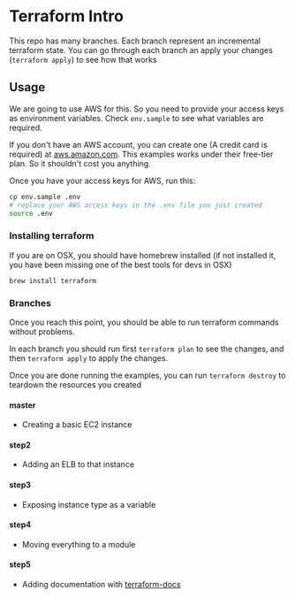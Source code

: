 # Terraform Intro

This repo has many branches. Each branch represent an incremental
terraform state. You can go through each branch an apply your changes
(`terraform apply`) to see how that works

## Usage

We are going to use AWS for this. So you need to provide your access
keys as environment variables. Check `env.sample` to see what variables
are required.

If you don't have an AWS account, you can create one (A credit card is
required) at [aws.amazon.com](https://aws.amazon.com). This examples works
under their free-tier plan. So it shouldn't cost you anything.

Once you have your access keys for AWS, run this:

```bash
cp env.sample .env
# replace your AWS access keys in the .env file you just created
source .env
```

### Installing terraform

If you are on OSX, you should have homebrew installed (if not installed
it, you have been missing one of the best tools for devs in OSX)

`brew install terraform`

### Branches

Once you reach this point, you should be able to run terraform commands
without problems.

In each branch you should run first `terraform plan` to see the changes,
and then `terraform apply` to apply the changes.

Once you are done running the examples, you can run `terraform destroy`
to teardown the resources you created

#### master
* Creating a basic EC2 instance

#### step2
* Adding an ELB to that instance

#### step3
* Exposing instance type as a variable

#### step4
* Moving everything to a module

#### step5
* Adding documentation with [terraform-docs](https://github.com/segmentio/terraform-docs)
